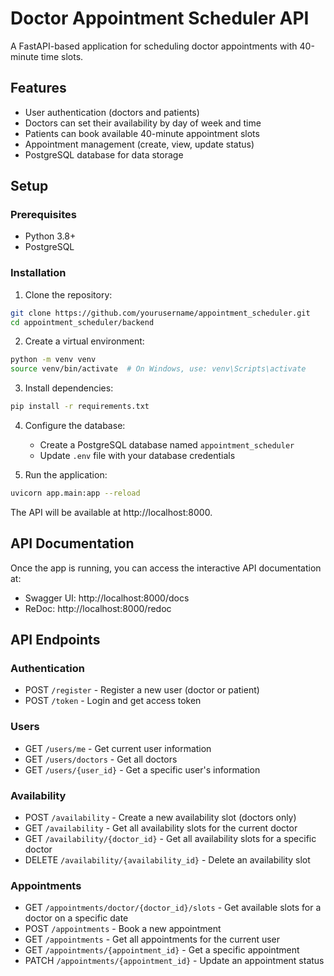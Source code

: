 # Doctor Appointment Scheduler API

A FastAPI-based application for scheduling doctor appointments with 40-minute time slots.

## Features

- User authentication (doctors and patients)
- Doctors can set their availability by day of week and time
- Patients can book available 40-minute appointment slots
- Appointment management (create, view, update status)
- PostgreSQL database for data storage

## Setup

### Prerequisites

- Python 3.8+
- PostgreSQL

### Installation

1. Clone the repository:

```bash
git clone https://github.com/yourusername/appointment_scheduler.git
cd appointment_scheduler/backend
```

2. Create a virtual environment:

```bash
python -m venv venv
source venv/bin/activate  # On Windows, use: venv\Scripts\activate
```

3. Install dependencies:

```bash
pip install -r requirements.txt
```

4. Configure the database:

   - Create a PostgreSQL database named `appointment_scheduler`
   - Update `.env` file with your database credentials

5. Run the application:

```bash
uvicorn app.main:app --reload
```

The API will be available at http://localhost:8000.

## API Documentation

Once the app is running, you can access the interactive API documentation at:

- Swagger UI: http://localhost:8000/docs
- ReDoc: http://localhost:8000/redoc

## API Endpoints

### Authentication

- POST `/register` - Register a new user (doctor or patient)
- POST `/token` - Login and get access token

### Users

- GET `/users/me` - Get current user information
- GET `/users/doctors` - Get all doctors
- GET `/users/{user_id}` - Get a specific user's information

### Availability

- POST `/availability` - Create a new availability slot (doctors only)
- GET `/availability` - Get all availability slots for the current doctor
- GET `/availability/{doctor_id}` - Get all availability slots for a specific doctor
- DELETE `/availability/{availability_id}` - Delete an availability slot

### Appointments

- GET `/appointments/doctor/{doctor_id}/slots` - Get available slots for a doctor on a specific date
- POST `/appointments` - Book a new appointment
- GET `/appointments` - Get all appointments for the current user
- GET `/appointments/{appointment_id}` - Get a specific appointment
- PATCH `/appointments/{appointment_id}` - Update an appointment status
